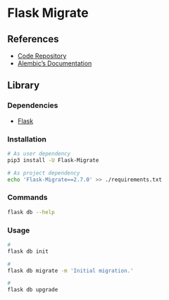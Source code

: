 # Flask Migrate

## References

- [Code Repository](https://github.com/miguelgrinberg/flask-migrate/)
- [Alembic’s Documentation](https://alembic.sqlalchemy.org/en/latest/)

## Library

### Dependencies

- [Flask](/flask.md#library)

### Installation

```sh
# As user dependency
pip3 install -U Flask-Migrate

# As project dependency
echo 'Flask-Migrate==2.7.0' >> ./requirements.txt
```

### Commands

```sh
flask db --help
```

### Usage

```sh
#
flask db init

#
flask db migrate -m 'Initial migration.'

#
flask db upgrade
```

